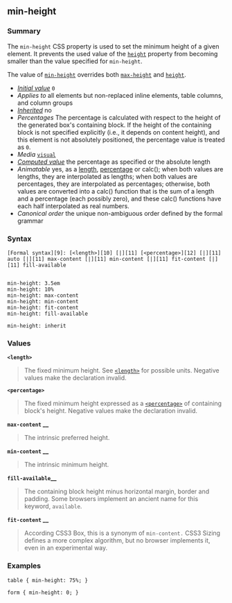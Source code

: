 ## min-height

### Summary

The `min-height` CSS property is used to set the minimum height of a given element. It prevents the used value of the [`height`][0] property from becoming smaller than the value specified for `min-height`.

The value of [`min-height`][1] overrides both [`max-height`][2] and [`height`][0].

* _[Initial value][3]_ `0` 
* _Applies to_ all elements but non-replaced inline elements, table columns, and column groups 
* _[Inherited][4]_ no 
* _Percentages_ The percentage is calculated with respect to the height of the generated box's containing block. If the height of the containing block is not specified explicitly (i.e., it depends on content height), and this element is not absolutely positioned, the percentage value is treated as `0`. 
* _Media_ [`visual`][5] 
* _[Computed value][6]_ the percentage as specified or the absolute length 
* _Animatable_ yes, as a [length][7], [percentage][8] or calc(); when both values are lengths, they are interpolated as lengths; when both values are percentages, they are interpolated as percentages; otherwise, both values are converted into a calc() function that is the sum of a length and a percentage (each possibly zero), and these calc() functions have each half interpolated as real numbers. 
* _Canonical order_ the unique non-ambiguous order defined by the formal grammar

### Syntax

    [Formal syntax][9]: [<length>][10] [|][11] [<percentage>][12] [|][11] auto [|][11] max-content [|][11] min-content [|][11] fit-content [|][11] fill-available
    

    min-height: 3.5em
    min-height: 10%
    min-height: max-content
    min-height: min-content
    min-height: fit-content
    min-height: fill-available
    
    min-height: inherit
    

### Values

**`<length>`**

> The fixed minimum height. See [`<length>`][13] for possible units. Negative values make the declaration invalid.

**`<percentage>`**

> The fixed minimum height expressed as a [`<percentage>`][14] of containing block's height. Negative values make the declaration invalid.

**`max-content` __**

> The intrinsic preferred height.

**`min-content` __**

> The intrinsic minimum height.

**`fill-available`__**

> The containing block height minus horizontal margin, border and padding. Some browsers implement an ancient name for this keyword, `available`.

**`fit-content` __**

> According CSS3 Box, this is a synonym of `min-content.` CSS3 Sizing defines a more complex algorithm, but no browser implements it, even in an experimental way.

### Examples

    table { min-height: 75%; }
    
    form { min-height: 0; }
    



[0]: https://developer.mozilla.org/en/docs/Web/CSS/height "The height CSS property specifies the height of the content area of an element. The content area is inside the padding, border, and margin of the element."
[1]: https://developer.mozilla.org/en/docs/Web/CSS/min-height "The min-height CSS property is used to set the minimum height of a given element. It prevents the used value of the height property from becoming smaller than the value specified for min-height."
[2]: https://developer.mozilla.org/en/docs/Web/CSS/max-height "The max-height CSS property is used to set the maximum height of a given element. It prevents the used value of the height property from becoming larger than the value specified for max-height."
[3]: https://developer.mozilla.org/en/docs/CSS/initial_value
[4]: https://developer.mozilla.org/en/docs/CSS/inheritance
[5]: https://developer.mozilla.org/en/docs/CSS/@media#Media_groups
[6]: https://developer.mozilla.org/en/docs/CSS/computed_value
[7]: https://developer.mozilla.org/en/docs/CSS/length#Interpolation "Values of the <length> CSS data type are interpolated as real, floating-point numbers."
[8]: https://developer.mozilla.org/en/docs/CSS/percentage#Interpolation "Values of the <percentage> CSS data type are interpolated as real, floating-point numbers."
[9]: https://developer.mozilla.org/en/docs/CSS/Value_definition_syntax "CSS/Value_definition_syntax"
[10]: https://developer.mozilla.org/en/docs/Web/CSS/length "Possible values: a number followed by'em', 'ex', 'ch', 'rem', 'px', 'cm', 'mm', 'in', 'vh', 'vw', 'vmin', 'vmax', 'pt', 'pc' or 'px', like 3px, 1.5cm, -0.5em or 0"
[11]: https://developer.mozilla.org/en/docs/CSS/Value_definition_syntax#Single_bar "Single bar: The two entities are optional, but exactly one must be present."
[12]: https://developer.mozilla.org/en/docs/Web/CSS/percentage
[13]: https://developer.mozilla.org/en/docs/Web/CSS/length "The documentation about this has not yet been written; please consider contributing!"
[14]: https://developer.mozilla.org/en/docs/Web/CSS/percentage "The documentation about this has not yet been written; please consider contributing!"